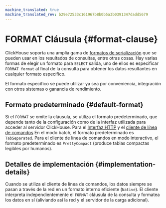 ```yaml
---
machine_translated: true
machine_translated_rev: b29e72533c161967b8b0b5a3b0391347dadd5679
---
```


# FORMAT Cláusula {#format-clause}

ClickHouse soporta una amplia gama de [formatos de serialización](../../../interfaces/formats.md) que se pueden usar en los resultados de consultas, entre otras cosas. Hay varias formas de elegir un formato para `SELECT` salida, uno de ellos es especificar `FORMAT format` al final de la consulta para obtener los datos resultantes en cualquier formato específico.

El formato específico se puede utilizar ya sea por conveniencia, integración con otros sistemas o ganancia de rendimiento.

## Formato predeterminado {#default-format}

Si el `FORMAT` se omite la cláusula, se utiliza el formato predeterminado, que depende tanto de la configuración como de la interfaz utilizada para acceder al servidor ClickHouse. Para el [Interfaz HTTP](../../../interfaces/http.md) y el [cliente de línea de comandos](../../../interfaces/cli.md) En el modo batch, el formato predeterminado es `TabSeparated`. Para el cliente de línea de comandos en modo interactivo, el formato predeterminado es `PrettyCompact` (produce tablas compactas legibles por humanos).

## Detalles de implementación {#implementation-details}

Cuando se utiliza el cliente de línea de comandos, los datos siempre se pasan a través de la red en un formato interno eficiente (`Native`). El cliente interpreta independientemente el `FORMAT` cláusula de la consulta y formatea los datos en sí (aliviando así la red y el servidor de la carga adicional).
